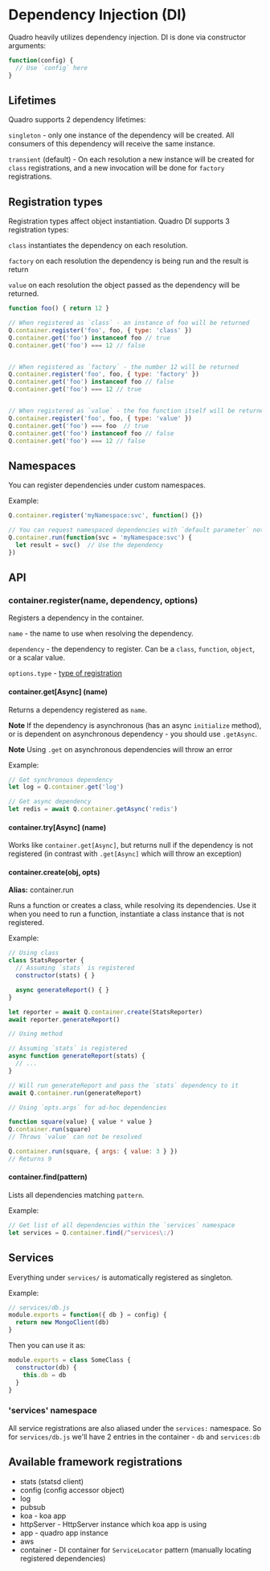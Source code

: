 # Dependency Injection (DI)

Quadro heavily utilizes dependency injection. DI is done via constructor arguments:

```js
function(config) {
  // Use `config` here
}
```

## Lifetimes

Quadro supports 2 dependency lifetimes:

`singleton` - only one instance of the dependency will be created. All consumers of this dependency will receive the same instance.

`transient` (default) - On each resolution a new instance will be created for `class` registrations, and a new invocation will be done for `factory` registrations.

## Registration types <a name="registration_types"></a>

Registration types affect object instantiation. Quadro DI supports 3 registration types:

`class` instantiates the dependency on each resolution.

`factory` on each resolution the dependency is being run and the result is return

`value` on each resolution the object passed as the dependency will be returned.

```js
function foo() { return 12 }

// When registered as `class` - an instance of foo will be returned
Q.container.register('foo', foo, { type: 'class' })
Q.container.get('foo') instanceof foo // true
Q.container.get('foo') === 12 // false


// When registered as `factory` - the number 12 will be returned
Q.container.register('foo', foo, { type: 'factory' })
Q.container.get('foo') instanceof foo // false
Q.container.get('foo') === 12 // true


// When registered as `value` - the foo function itself will be returned
Q.container.register('foo', foo, { type: 'value' })
Q.container.get('foo') === foo  // true
Q.container.get('foo') instanceof foo // false
Q.container.get('foo') === 12 // false
```

## Namespaces

You can register dependencies under custom namespaces.

Example:

```js
Q.container.register('myNamespace:svc', function() {})

// You can request namespaced dependencies with `default parameter` notation:
Q.container.run(function(svc = 'myNamespace:svc') {
  let result = svc()  // Use the dependency
})
```

## API

### container.register(name, dependency, options)

Registers a dependency in the container.

`name` - the name to use when resolving the dependency.

`dependency` - the dependency to register. Can be a `class`, `function`, `object`, or a scalar value.

`options.type` - [type of registration](#registration_types)

#### container.get[Async] (name)

Returns a dependency registered as `name`.

**Note** If the dependency is asynchronous (has an async `initialize` method), or is dependent on asynchronous dependency - you should use `.getAsync`.

**Note** Using `.get` on asynchronous dependencies will throw an error

Example:

```js
// Get synchronous dependency
let log = Q.container.get('log')

// Get async dependency
let redis = await Q.container.getAsync('redis')
```

#### container.try[Async] (name)

Works like `container.get[Async]`, but returns null if the dependency is not
registered (in contrast with `.get[Async]` which will throw an exception)

#### container.create(obj, opts)

**Alias:** container.run

Runs a function or creates a class, while resolving its dependencies.
Use it when you need to run a function, instantiate a class instance that is not registered.

Example:

```js
// Using class
class StatsReporter {
  // Assuming `stats` is registered
  constructor(stats) { }

  async generateReport() { }
}

let reporter = await Q.container.create(StatsReporter)
await reporter.generateReport()
```

```js
// Using method

// Assuming `stats` is registered
async function generateReport(stats) {
  // ...  
}

// Will run generateReport and pass the `stats` dependency to it
await Q.container.run(generateReport)
```

```js
// Using `opts.args` for ad-hoc dependencies

function square(value) { value * value }
Q.container.run(square)
// Throws `value` can not be resolved

Q.container.run(square, { args: { value: 3 } })
// Returns 9
```


#### container.find(pattern)

Lists all dependencies matching `pattern`.

Example:

```js
// Get list of all dependencies within the `services` namespace
let services = Q.container.find(/^services\:/)
```

## Services

Everything under `services/` is automatically registered as singleton.

Example:

```js
// services/db.js
module.exports = function({ db } = config) {
  return new MongoClient(db)
}
```

Then you can use it as:

```js
module.exports = class SomeClass {
  constructor(db) {
    this.db = db
  }
}
```

### 'services'  namespace

All service registrations are also aliased under the `services:` namespace. So for `services/db.js` we'll have 2 entries in the container - `db` and `services:db`

## Available framework registrations

- stats (statsd client)
- config (config accessor object)
- log
- pubsub
- koa - koa app
- httpServer - HttpServer instance which koa app is using
- app - quadro app instance
- aws
- container - DI container for `ServiceLocator` pattern (manually locating registered dependencies)
